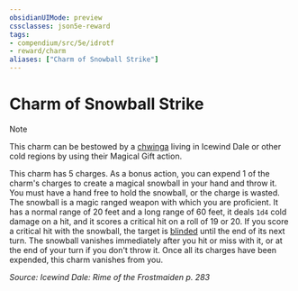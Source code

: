 ```yaml
---
obsidianUIMode: preview
cssclasses: json5e-reward
tags:
- compendium/src/5e/idrotf
- reward/charm
aliases: ["Charm of Snowball Strike"]
---
```

# Charm of Snowball Strike

> [!note]
> This charm can be bestowed by a [chwinga](/2-Mechanics/CLI/bestiary/elemental/chwinga-toa.md) living in Icewind Dale or other cold regions by using their Magical Gift action.

This charm has 5 charges. As a bonus action, you can expend 1 of the charm's charges to create a magical snowball in your hand and throw it. You must have a hand free to hold the snowball, or the charge is wasted. The snowball is a magic ranged weapon with which you are proficient. It has a normal range of 20 feet and a long range of 60 feet, it deals `1d4` cold damage on a hit, and it scores a critical hit on a roll of 19 or 20. If you score a critical hit with the snowball, the target is [blinded](/2-Mechanics/CLI/rules/conditions.md#blinded) until the end of its next turn. The snowball vanishes immediately after you hit or miss with it, or at the end of your turn if you don't throw it. Once all its charges have been expended, this charm vanishes from you.

*Source: Icewind Dale: Rime of the Frostmaiden p. 283*